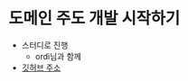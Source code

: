 # 도메인 주도 개발 시작하기

- 스터디로 진행
  - ordi님과 함께
- [깃허브 주소](https://github.com/DaehunGwak/study-start-ddd/issues/1)
